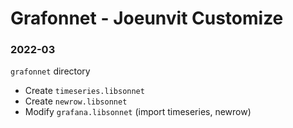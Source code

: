 # Grafonnet - Joeunvit Customize

### 2022-03
`grafonnet` directory
- Create `timeseries.libsonnet`
- Create `newrow.libsonnet`
- Modify `grafana.libsonnet` (import timeseries, newrow)